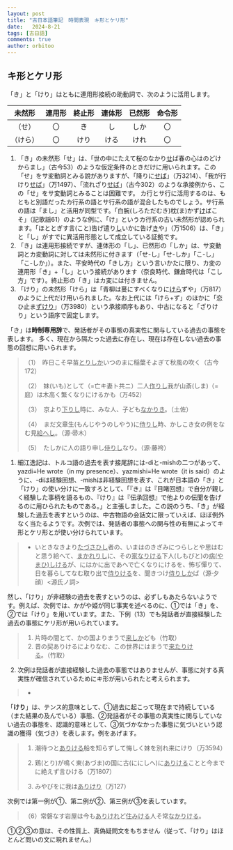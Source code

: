 ```yaml
---
layout: post
title: "古日本語筆記　時間表現　キ形とケリ形"
date:   2024-8-21
tags: [古日語]
comments: true
author: orbitoo
---
```


## キ形とケリ形

「き」と「けり」はともに連用形接続の助動詞で、次のように活用します。

|  未然形  | 連用形 | 終止形 | 連体形 | 已然形 | 命令形 |
| :------: | :----: | :----: | :----: | :----: | :----: |
|  （せ）  |   〇   |   き   |   し   |  しか  |   〇   |
| （けら） |   〇   |  けり  |  ける  |  けれ  |   〇   |

1. 「き」の未然形「せ」は、「世の中にたえて桜のなかり<u>せ</u>ば春の心はのどけからまし」（古今53）のような仮定条件のときだけに用いられます。この「せ」をサ変動詞とみる說がありますが、「降りに<u>せば</u>」（万3214）、「我が行けり<u>せば</u>」（万1497）、「流れざり<u>せば</u>」（古今302）のような承接例から、この「せ」をサ変動詞とみることは困難です。
カ行とサ行に活用するのは、もともと別語だったカ行系の語とサ行系の語が混合したものでしょう。サ行系の語は「まし」と活用が同型です。「白腕(しろただむき)枕(ま)かず<u>け</u>ばこそ」（記歌謡61）のような例に、「け」というカ行系の古い未然形が認められます。「ほととぎす言(こと)告げ遣り<u>し</u>いかに告げ<u>き</u>や」（万1506）は、「き」と「し」がすでに異活用形態として成立している証拠です。
2. 「き」は連用形接続ですが、連体形の「し」、已然形の「しか」は、サ変動詞とカ変動詞に対しては未然形に付きます（「せ-し」「せ-しか」「こ-し」「こ-しか」）。また、平安時代の「きし方」という言いかたに限り、カ変の連用形「き」+「し」という接続があります（奈良時代、鎌倉時代は「こし方」です）。終止形の「き」はカ変には付きません。
3. 「けり」の未然形「けら」は「青柳は蔓にすべくなりに<u>けら</u>ずや」（万817）のように上代だけ用いられました。なお上代には「けら+ず」のほかに「恋ひ止ま<u>ずけり</u>」（万3980）という承接順序もあり、中古になると「ざりけり」という語序で固定します。

「き」は**時制専用辞**で、発話者がその事態の真実性に関与している過去の事態を表します。
多く、現在から隔たった過去に存在し、現在は存在しない過去の事態の回想に用いられます。

> （1）　昨日こそ早苗<u>とりしか</u>いつのまに稲葉そよぎて秋風の吹く（古今172）
>
> （2）　妹(いも)として（=亡キ妻ト共ニ）二人<u>作りし</u>我が山斎(しま)（=庭）は木高く繁くなりにけるかも（万452）
>
> （3）　京より<u>下りし</u>時に、みな人、子ども<u>なかりき</u>。（土佐）
>
> （4）　まだ文章生(もんじやうのしやう)に<u>侍りし</u>時、かしこき女の例をなむ見<u>給へし</u>。（源·帚木）
>
> （5）　たしかに人の語り申し<u>侍りし</u>なり。（源·藤袴）

1. 細江逸記は、トルコ語の過去を表す接尾辞には-diと-mishの二つがあって、yazdi=He wrote（in my presence）、yazmishi=He wrote（it is said）のように、-diは経験回想、-mishは非経験回想を表す、これが日本語の「き」と「けり」の使い分けに一致すろとして、「『き』は『目睹回想』で自分が親しく経験した事柄を語るもの、『けり』は『伝承回想』で他よりの伝聞を告げるのに用ひられたものである。」と主張しました。この説のうち、「き」が経験した過去を表すというのは、中古物語の会話文に限っていえば、ほぼ例外なく当たるようです。次例では、発話者の事態への関与性の有無によってキ形とケリ形とが使い分けられています。
> - いときなきより<u>たづさひし</u>者の、いまはのきざみにつらしとや思はむと思う給へて、<u>まかれりし</u>に、その<u>家なりける</u>下人(しもびと)の<u>病(やまひ)しける</u>が、にはかに出であへで亡くなりにけるを、怖ぢ憚りて、日を暮らしてなむ取り出で<u>侍りける</u>を、聞きつけ<u>侍りしか</u>ば（源·夕顔）<源氏ノ詞>

然し、「けり」が非経験の過去を表すというのは、必ずしもあたらないようです。例えば、次例では、かがや姫が同じ事実を述べるのに、➀では「き」を、➁では「けり」を用いています。また、下例（13）でも発話者が直接経験した過去の事態にケリ形が用いられています。
> 1. 片時の間とて、かの国よりまうで<u>来しか</u>ども（竹取）
> 2. 昔の契ありけるによりなむ、この世界にはまうで<u>来たりける</u>。（竹取）
2. 次例は発話者が直接経験した過去の事態ではありませんが、事態に対する真実性が確信されているためにキ形が用いられたと考えられます。
> -

「**けり**」は、テンス的意味として、➀過去に起こって現在まで持続している（また結果の及んでいる）事態、➁発話者がその事態の真実性に関与していない過去の事態を、認識的意味として、➂気づかなかった事態に気づいという認識の獲得（気づき）を表します。例をあげます。

> 1. 潮待つと<u>ありける</u>船を知らずして悔しく妹を別れ来にけり（万3594）
>
> 2. 鶏(とり)が鳴く東(あづま)の国に古(ににしへ)に<u>ありける</u>ことと今までに絶えず言ひける（万1807）
>
> 3. みやびをに我は<u>ありけり</u>（万127）

次例では第一例が➀、第二例が➁、第三例が➂を表しています。

> （6）常磐なす岩屋は今も<u>ありけれ</u>ど<u>住みける</u>人そ常<u>なかりける</u>。

➀➁➂の意は、その性質上、真偽疑問文をもちません（従って、「けり」はほとんど問いの文に現れません。）
